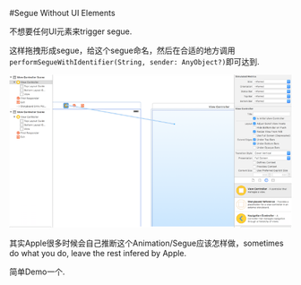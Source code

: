 #Segue Without UI Elements

不想要任何UI元素来trigger segue.

这样拖拽形成segue，给这个segue命名，然后在合适的地方调用`performSegueWithIdentifier(String, sender: AnyObject?)`即可达到.



![](Xcode.png)





其实Apple很多时候会自己推断这个Animation/Segue应该怎样做，sometimes do what you do, leave the rest infered by Apple.

简单Demo一个.